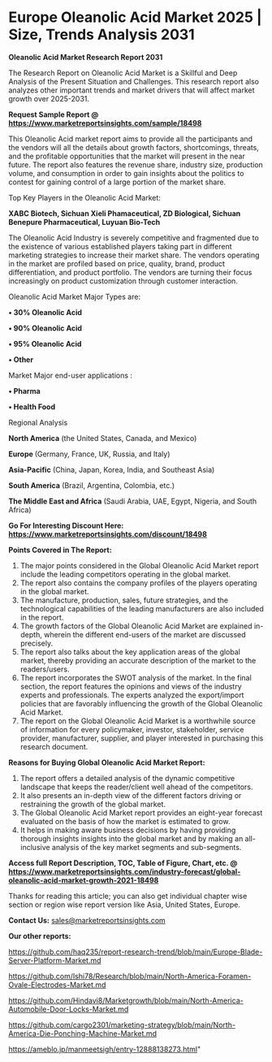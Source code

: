 # Europe Oleanolic Acid Market 2025 | Size, Trends Analysis 2031

<strong>Oleanolic Acid Market Research Report 2031</strong>

The Research Report on Oleanolic Acid Market is a Skillful and Deep Analysis of the Present Situation and Challenges. This research report also analyzes other important trends and market drivers that will affect market growth over 2025-2031.

<strong>Request Sample Report @ <a href=https://www.marketreportsinsights.com/sample/18498>https://www.marketreportsinsights.com/sample/18498</a></strong>

This Oleanolic Acid market report aims to provide all the participants and the vendors will all the details about growth factors, shortcomings, threats, and the profitable opportunities that the market will present in the near future. The report also features the revenue share, industry size, production volume, and consumption in order to gain insights about the politics to contest for gaining control of a large portion of the market share.

Top Key Players in the Oleanolic Acid Market:

<strong>XABC Biotech, Sichuan Xieli Phamaceutical, ZD Biological, Sichuan Benepure Pharmaceutical, Luyuan Bio-Tech</strong>

The Oleanolic Acid Industry is severely competitive and fragmented due to the existence of various established players taking part in different marketing strategies to increase their market share. The vendors operating in the market are profiled based on price, quality, brand, product differentiation, and product portfolio. The vendors are turning their focus increasingly on product customization through customer interaction.

Oleanolic Acid Market Major Types are:

<strong>• 30% Oleanolic Acid

• 90% Oleanolic Acid

• 95% Oleanolic Acid

• Other</strong>

Market Major end-user applications :

<strong>• Pharma

• Health Food</strong>

Regional Analysis

</u><strong><b>North America</b></strong> (the United States, Canada, and Mexico)

<strong><b>Europe </b></strong>(Germany, France, UK, Russia, and Italy)

<strong><b>Asia-Pacific</b></strong> (China, Japan, Korea, India, and Southeast Asia)

<strong><b>South America</b></strong> (Brazil, Argentina, Colombia, etc.)

<strong><b>The Middle East and Africa</b></strong> (Saudi Arabia, UAE, Egypt, Nigeria, and South Africa)

<strong>Go For Interesting Discount Here: <a href=https://www.marketreportsinsights.com/discount/18498>https://www.marketreportsinsights.com/discount/18498</a></strong>

<strong>Points Covered in The Report:</strong>
<ol>
  <li>The major points considered in the Global Oleanolic Acid Market report include the leading competitors operating in the global market.</li>
  <li>The report also contains the company profiles of the players operating in the global market.</li>
  <li>The manufacture, production, sales, future strategies, and the technological capabilities of the leading manufacturers are also included in the report.</li>
  <li>The growth factors of the Global Oleanolic Acid Market are explained in-depth, wherein the different end-users of the market are discussed precisely.</li>
  <li>The report also talks about the key application areas of the global market, thereby providing an accurate description of the market to the readers/users.</li>
  <li>The report incorporates the SWOT analysis of the market. In the final section, the report features the opinions and views of the industry experts and professionals. The experts analyzed the export/import policies that are favorably influencing the growth of the Global Oleanolic Acid Market.</li>
  <li>The report on the Global Oleanolic Acid Market is a worthwhile source of information for every policymaker, investor, stakeholder, service provider, manufacturer, supplier, and player interested in purchasing this research document.</li>
</ol>
<strong>Reasons for Buying Global Oleanolic Acid Market Report:</strong>

<ol>
  <li>The report offers a detailed analysis of the dynamic competitive landscape that keeps the reader/client well ahead of the competitors.</li>
  <li>It also presents an in-depth view of the different factors driving or restraining the growth of the global market.</li>
  <li>The Global Oleanolic Acid Market report provides an eight-year forecast evaluated on the basis of how the market is estimated to grow.</li>
  <li>It helps in making aware business decisions by having providing thorough insights insights into the global market and by making an all-inclusive analysis of the key market segments and sub-segments.</li>
</ol>
<strong>Access full Report Description, TOC, Table of Figure, Chart, etc. @ <a href=https://www.marketreportsinsights.com/industry-forecast/global-oleanolic-acid-market-growth-2021-18498>https://www.marketreportsinsights.com/industry-forecast/global-oleanolic-acid-market-growth-2021-18498</a></strong>


Thanks for reading this article; you can also get individual chapter wise section or region wise report version like Asia, United States, Europe.

<strong>Contact Us:</strong>
sales@marketreportsinsights.com

<strong>Our other reports:</strong>

<a href=https://github.com/haq235/report-research-trend/blob/main/Europe-Blade-Server-Platform-Market.md>https://github.com/haq235/report-research-trend/blob/main/Europe-Blade-Server-Platform-Market.md</a>

<a href=https://github.com/Ishi78/Research/blob/main/North-America-Foramen-Ovale-Electrodes-Market.md>https://github.com/Ishi78/Research/blob/main/North-America-Foramen-Ovale-Electrodes-Market.md</a>

<a href=https://github.com/Hindavi8/Marketgrowth/blob/main/North-America-Automobile-Door-Locks-Market.md>https://github.com/Hindavi8/Marketgrowth/blob/main/North-America-Automobile-Door-Locks-Market.md</a>

<a href=https://github.com/cargo2301/marketing-strategy/blob/main/North-America-Die-Ponching-Machine-Market.md>https://github.com/cargo2301/marketing-strategy/blob/main/North-America-Die-Ponching-Machine-Market.md</a>

<a href=https://ameblo.jp/manmeetsigh/entry-12888138273.html>https://ameblo.jp/manmeetsigh/entry-12888138273.html</a>"
